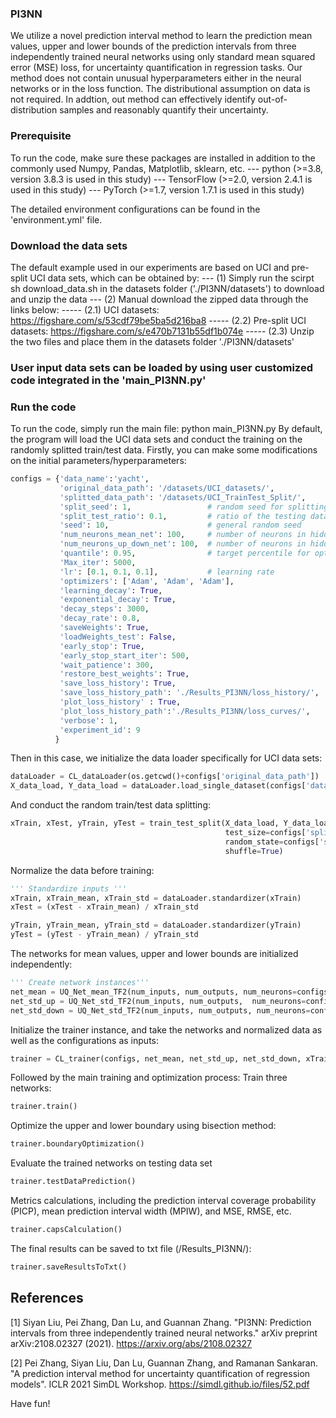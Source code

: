 ### PI3NN
We utilize a novel prediction interval method to learn the prediction mean values, upper and lower bounds of the prediction intervals from three independently trained neural networks using only standard mean squared error (MSE) loss, for uncertainty quantification in regression tasks. Our method does not contain unusual hyperparameters either in the neural networks or in the loss function. The distributional assumption on data is not required. In addtion, out method can effectively identify out-of-distribution samples and reasonably quantify their uncertainty.

### Prerequisite
To run the code, make sure these packages are installed in addition to the commonly used Numpy, Pandas, Matplotlib, sklearn, etc. 
--- python (>=3.8, version 3.8.3 is used in this study)
--- TensorFlow (>=2.0, version 2.4.1 is used in this study)
--- PyTorch (>=1.7, version 1.7.1 is used in this study)

The detailed environment configurations can be found in the 'environment.yml' file.

### Download the data sets
The default example used in our experiments are based on UCI and pre-split UCI data sets, which can be obtained by:
--- (1) Simply run the scirpt sh download_data.sh in the datasets folder ('./PI3NN/datasets') to download and unzip the data
--- (2) Manual download the zipped data through the links below:
----- (2.1) UCI datasets:            https://figshare.com/s/53cdf79be5ba5d216ba8
----- (2.2) Pre-split UCI datasets:  https://figshare.com/s/e470b7131b55df1b074e
----- (2.3) Unzip the two files and place them in the datasets folder './PI3NN/datasets'

### User input data sets can be loaded by using user customized code integrated in the 'main_PI3NN.py' 


### Run the code
To run the code, simply run the main file:
python main_PI3NN.py
By default, the program will load the UCI data sets and conduct the training on the randomly splitted train/test data. Firstly, you can make some modifications on the initial parameters/hyperparameters:
```python
configs = {'data_name':'yacht',    
           'original_data_path': '/datasets/UCI_datasets/',
           'splitted_data_path': '/datasets/UCI_TrainTest_Split/',
           'split_seed': 1,                 # random seed for splitting train/test data
           'split_test_ratio': 0.1,         # ratio of the testing data during random split
           'seed': 10,                      # general random seed
           'num_neurons_mean_net': 100,     # number of neurons in hidden layer for the 'MEAN' network
           'num_neurons_up_down_net': 100,  # number of neurons in hidden layer for the 'UP'and 'DOWN' network
           'quantile': 0.95,                # target percentile for optimization step# target percentile for optimization step
           'Max_iter': 5000,
           'lr': [0.1, 0.1, 0.1],           # learning rate
           'optimizers': ['Adam', 'Adam', 'Adam'],
           'learning_decay': True,
           'exponential_decay': True,
           'decay_steps': 3000,
           'decay_rate': 0.8,
           'saveWeights': True,
           'loadWeights_test': False,
           'early_stop': True,
           'early_stop_start_iter': 500,
           'wait_patience': 300,
           'restore_best_weights': True,
           'save_loss_history': True,
           'save_loss_history_path': './Results_PI3NN/loss_history/',
           'plot_loss_history' : True,
           'plot_loss_history_path':'./Results_PI3NN/loss_curves/',
           'verbose': 1,
           'experiment_id': 9
          }
```
Then in this case, we initialize the data loader specifically for UCI data sets:
```python
dataLoader = CL_dataLoader(os.getcwd()+configs['original_data_path'])
X_data_load, Y_data_load = dataLoader.load_single_dataset(configs['data_name'])
```

And conduct the random train/test data splitting:
```python
xTrain, xTest, yTrain, yTest = train_test_split(X_data_load, Y_data_load, 
                                                test_size=configs['split_test_ratio'],
                                                random_state=configs['split_seed'],
                                                shuffle=True)
```
Normalize the data before training:
```python
''' Standardize inputs '''
xTrain, xTrain_mean, xTrain_std = dataLoader.standardizer(xTrain)
xTest = (xTest - xTrain_mean) / xTrain_std

yTrain, yTrain_mean, yTrain_std = dataLoader.standardizer(yTrain)
yTest = (yTest - yTrain_mean) / yTrain_std
```

The networks for mean values, upper and lower bounds are initialized independently:
```python
''' Create network instances'''
net_mean = UQ_Net_mean_TF2(num_inputs, num_outputs, num_neurons=configs['num_neurons_mean_net'])
net_std_up = UQ_Net_std_TF2(num_inputs, num_outputs,  num_neurons=configs['num_neurons_up_down_net'])
net_std_down = UQ_Net_std_TF2(num_inputs, num_outputs, num_neurons=configs['num_neurons_up_down_net'])
```

Initialize the trainer instance, and take the networks and normalized data as well as the configurations as inputs:
```python
trainer = CL_trainer(configs, net_mean, net_std_up, net_std_down, xTrain, yTrain, xTest, yTest)
```

Followed by the main training and optimization process:
Train three networks:
```python
trainer.train()           
```
Optimize the upper and lower boundary using bisection method:
```python
trainer.boundaryOptimization()  
```
Evaluate the trained networks on testing data set
```python
trainer.testDataPrediction()  
```
Metrics calculations, including the prediction interval coverage probability (PICP), mean prediction interval width (MPIW), and MSE, RMSE, etc.
```python
trainer.capsCalculation()
```
The final results can be saved to txt file (/Results_PI3NN/):
```python
trainer.saveResultsToTxt()
```



## References

[1] Siyan Liu, Pei Zhang, Dan Lu, and Guannan Zhang. "PI3NN: Prediction intervals from three independently trained neural networks." arXiv preprint arXiv:2108.02327 (2021). https://arxiv.org/abs/2108.02327

[2] Pei Zhang, Siyan Liu, Dan Lu, Guannan Zhang, and Ramanan Sankaran. "A prediction interval method for uncertainty quantification of regression models". ICLR 2021 SimDL Workshop. https://simdl.github.io/files/52.pdf


Have fun!

